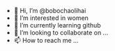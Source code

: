 - 👋 Hi, I’m @bobochaolihai
- 👀 I’m interested in women
- 🌱 I’m currently learning github
- 💞️ I’m looking to collaborate on ...
- 📫 How to reach me ...

<!---
bobochaolihai/bobochaolihai is a ✨ special ✨ repository because its `README.md` (this file) appears on your GitHub profile.
You can click the Preview link to take a look at your changes.
--->
